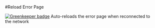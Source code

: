 #Reload Error Page

[![Greenkeeper badge](https://badges.greenkeeper.io/clarkbw/reload-error.svg)](https://greenkeeper.io/)
Auto-reloads the error page when reconnected to the network
